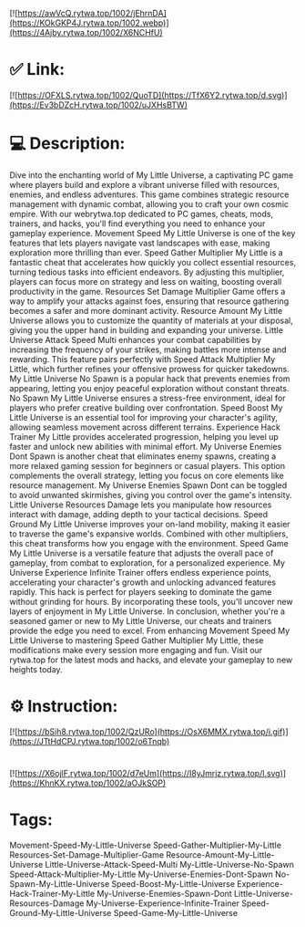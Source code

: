 [![https://awVcQ.rytwa.top/1002/jEhrnDA](https://KOkGKP4J.rytwa.top/1002.webp)](https://4Ajby.rytwa.top/1002/X6NCHfU)
# ✅ Link:
[![https://OFXLS.rytwa.top/1002/QuoTD](https://TfX6Y2.rytwa.top/d.svg)](https://Ev3bDZcH.rytwa.top/1002/uJXHsBTW)
# 💻 Description:
Dive into the enchanting world of My Little Universe, a captivating PC game where players build and explore a vibrant universe filled with resources, enemies, and endless adventures. This game combines strategic resource management with dynamic combat, allowing you to craft your own cosmic empire. With our webrytwa.top dedicated to PC games, cheats, mods, trainers, and hacks, you'll find everything you need to enhance your gameplay experience. Movement Speed My Little Universe is one of the key features that lets players navigate vast landscapes with ease, making exploration more thrilling than ever.
Speed Gather Multiplier My Little is a fantastic cheat that accelerates how quickly you collect essential resources, turning tedious tasks into efficient endeavors. By adjusting this multiplier, players can focus more on strategy and less on waiting, boosting overall productivity in the game. Resources Set Damage Multiplier Game offers a way to amplify your attacks against foes, ensuring that resource gathering becomes a safer and more dominant activity. Resource Amount My Little Universe allows you to customize the quantity of materials at your disposal, giving you the upper hand in building and expanding your universe.
Little Universe Attack Speed Multi enhances your combat capabilities by increasing the frequency of your strikes, making battles more intense and rewarding. This feature pairs perfectly with Speed Attack Multiplier My Little, which further refines your offensive prowess for quicker takedowns. My Little Universe No Spawn is a popular hack that prevents enemies from appearing, letting you enjoy peaceful exploration without constant threats. No Spawn My Little Universe ensures a stress-free environment, ideal for players who prefer creative building over confrontation.
Speed Boost My Little Universe is an essential tool for improving your character's agility, allowing seamless movement across different terrains. Experience Hack Trainer My Little provides accelerated progression, helping you level up faster and unlock new abilities with minimal effort. My Universe Enemies Dont Spawn is another cheat that eliminates enemy spawns, creating a more relaxed gaming session for beginners or casual players. This option complements the overall strategy, letting you focus on core elements like resource management.
My Universe Enemies Spawn Dont can be toggled to avoid unwanted skirmishes, giving you control over the game's intensity. Little Universe Resources Damage lets you manipulate how resources interact with damage, adding depth to your tactical decisions. Speed Ground My Little Universe improves your on-land mobility, making it easier to traverse the game's expansive worlds. Combined with other multipliers, this cheat transforms how you engage with the environment.
Speed Game My Little Universe is a versatile feature that adjusts the overall pace of gameplay, from combat to exploration, for a personalized experience. My Universe Experience Infinite Trainer offers endless experience points, accelerating your character's growth and unlocking advanced features rapidly. This hack is perfect for players seeking to dominate the game without grinding for hours. By incorporating these tools, you'll uncover new layers of enjoyment in My Little Universe.
In conclusion, whether you're a seasoned gamer or new to My Little Universe, our cheats and trainers provide the edge you need to excel. From enhancing Movement Speed My Little Universe to mastering Speed Gather Multiplier My Little, these modifications make every session more engaging and fun. Visit our rytwa.top for the latest mods and hacks, and elevate your gameplay to new heights today.

# ⚙️ Instruction:
[![https://bSih8.rytwa.top/1002/QzURo](https://OsX6MMX.rytwa.top/i.gif)](https://JTtHdCPJ.rytwa.top/1002/o6Tnqb)
#
[![https://X6ojlF.rytwa.top/1002/d7eUm](https://I8yJmrjz.rytwa.top/l.svg)](https://KhnKX.rytwa.top/1002/aOJkSOP)
# Tags:
Movement-Speed-My-Little-Universe Speed-Gather-Multiplier-My-Little Resources-Set-Damage-Multiplier-Game Resource-Amount-My-Little-Universe Little-Universe-Attack-Speed-Multi My-Little-Universe-No-Spawn Speed-Attack-Multiplier-My-Little My-Universe-Enemies-Dont-Spawn No-Spawn-My-Little-Universe Speed-Boost-My-Little-Universe Experience-Hack-Trainer-My-Little My-Universe-Enemies-Spawn-Dont Little-Universe-Resources-Damage My-Universe-Experience-Infinite-Trainer Speed-Ground-My-Little-Universe Speed-Game-My-Little-Universe





